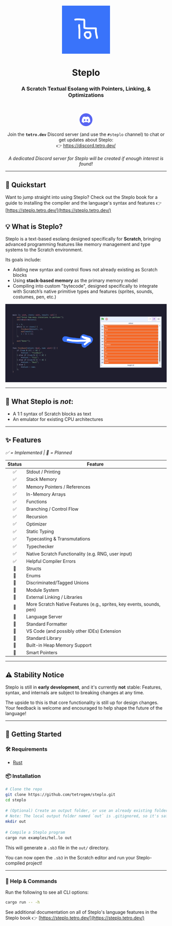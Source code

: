 <p align="center">
  <img src="readme/logo.png" width="150" alt="Steplo Logo">
</p>

<h1 align="center">Steplo</h1>
<h3 align="center">A Scratch Textual Esolang with Pointers, Linking, & Optimizations</h3>

<br>

<p align="center">
  <img src="readme/discord.svg" width="40" alt="Discord Logo">
</p>

<p align="center">
  Join the <strong><code>tetro.dev</code></strong> Discord server (and use the <code>#steplo</code> channel) to chat or get updates about Steplo:
  <br>
  👉 <a href="https://discord.tetro.dev/">https://discord.tetro.dev/</a>
  <br><br>
  <i>A dedicated Discord server for Steplo will be created if enough interest is found!</i>
</p>

---
## 🚀 Quickstart

Want to jump straight into using Steplo? Check out the Steplo book for a guide to installing the compiler and the language's syntax and features 👉 [https://steplo.tetro.dev/](https://steplo.tetro.dev/)

## 💡 What is Steplo?

Steplo is a text-based esolang designed specifically for **Scratch**, bringing advanced programming features like memory management and type systems to the Scratch environment.

Its goals include:

* Adding new syntax and control flows not already existing as Scratch blocks
* Using **stack-based memory** as the primary memory model
* Compiling into custom "bytecode", designed specifically to integrate with Scratch’s native primitive types and features (sprites, sounds, costumes, pen, etc.)

<img src="readme/fizzbuzz.png">

---

## 🚫 What Steplo is *not*:

* A 1:1 syntax of Scratch blocks as text
* An emulator for existing CPU architectures

---

## ✨ Features
*✅ = Implemented | 🚧 = Planned*

| Status | Feature |
| :---: | --- |
| ✅ | Stdout / Printing |
| ✅ | Stack Memory |
| ✅ | Memory Pointers / References |
| ✅ | In-Memory Arrays |
| ✅ | Functions |
| ✅ | Branching / Control Flow |
| ✅ | Recursion |
| ✅ | Optimizer |
| ✅ | Static Typing |
| ✅ | Typecasting & Transmutations |
| ✅ | Typechecker |
| ✅ | Native Scratch Functionality (e.g. RNG, user input) |
| ✅ | Helpful Compiler Errors |
| 🚧 | Structs |
| 🚧 | Enums |
| 🚧 | Discriminated/Tagged Unions |
| 🚧 | Module System |
| 🚧 | External Linking / Libraries |
| 🚧 | More Scratch Native Features (e.g., sprites, key events, sounds, pen) |
| 🚧 | Language Server |
| 🚧 | Standard Formatter |
| 🚧 | VS Code (and possibly other IDEs) Extension |
| 🚧 | Standard Library |
| 🚧 | Built-in Heap Memory Support |
| 🚧 | Smart Pointers |

---

## ⚠️ Stability Notice

Steplo is still in **early development**, and it's currently **not** stable: Features, syntax, and internals are subject to breaking changes at any time.

The upside to this is that core functionality is still up for design changes. Your feedback is welcome and encouraged to help shape the future of the language!

---

## 🚀 Getting Started

### 🛠 Requirements

* [Rust](https://www.rust-lang.org/tools/install)

### 📦 Installation

```bash
# Clone the repo
git clone https://github.com/tetrogem/steplo.git
cd steplo

# (Optional) Create an output folder, or use an already existing folder
# Note: The local output folder named `out` is .gitignored, so it's safe to create/use!
mkdir out

# Compile a Steplo program
cargo run examples/hel.lo out
```

This will generate a `.sb3` file in the `out/` directory.

You can now open the `.sb3` in the Scratch editor and run your Steplo-compiled project!

---

### 🧪 Help & Commands

Run the following to see all CLI options:

```bash
cargo run -- -h
```

See additional documentation on all of Steplo's language features in the Steplo book 👉 [https://steplo.tetro.dev/](https://steplo.tetro.dev/)
